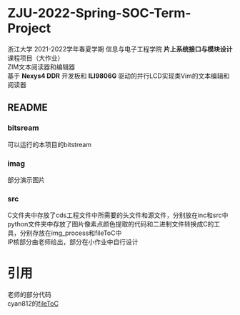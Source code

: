 # ZJU-2022-Spring-SOC-Term-Project
浙江大学 2021-2022学年春夏学期 信息与电子工程学院 **片上系统接口与模块设计** 课程项目（大作业）  
ZIM文本阅读器和编辑器  
基于 **Nexys4 DDR** 开发板和 **ILI9806G** 驱动的并行LCD实现类Vim的文本编辑和阅读器  
## README
### bitsream
可以运行的本项目的bitstream
### imag
部分演示图片
### src
C文件夹中存放了cds工程文件中所需要的头文件和源文件，分别放在inc和src中  
python文件夹中存放了图片像素点颜色提取的代码和二进制文件转换成C的工具，分别存放在img_process和fileToC中  
IP核部分由老师给出，部分在小作业中自行设计  
# 引用
老师的部分代码  
cyan812的[fileToC](https://github.com/cyang812/tools.git)
